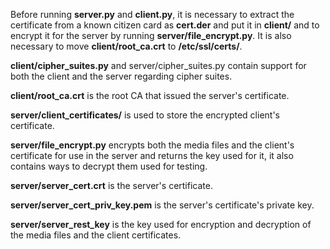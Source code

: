   Before running <b>server.py</b> and <b>client.py</b>, it is necessary to extract the certificate from a known citizen card as <b>cert.der</b> and put it in <b>client/</b> and to encrypt it for the server by running <b>server/file_encrypt.py</b>. It is also necessary to move <b>client/root_ca.crt</b> to <b>/etc/ssl/certs/</b>.

<b>client/cipher_suites.py</b> and server/cipher_suites.py contain support for both the client and the server regarding cipher suites.

<b>client/root_ca.crt</b> is the root CA that issued the server's certificate.

<b>server/client_certificates/</b> is used to store the encrypted client's certificate.

<b>server/file_encrypt.py</b> encrypts both the media files and the client's certificate for use in the server and returns the key used for it, it also contains ways to decrypt them used for testing.

<b>server/server_cert.crt</b> is the server's certificate.

<b>server/server_cert_priv_key.pem</b> is the server's certificate's private key.

<b>server/server_rest_key</b> is the key used for encryption and decryption of the media files and the client certificates.
